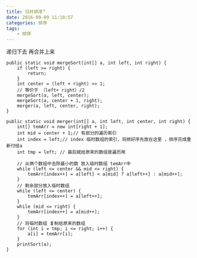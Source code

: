 ```yaml
---
title: 归并排序”
date: 2016-09-09 11:10:57
categories: 排序
tags: 
    - 排序
---
```


递归下去 再合并上来

    public static void mergeSort(int[] a, int left, int right) {
		if (left >= right) {
			return;
		}
		int center = (left + right) >> 1;
		// 等价于 （left+ right）/2
		mergeSort(a, left, center);
		mergeSort(a, center + 1, right);
		merger(a, left, center, right);
	}

	public static void merger(int[] a, int left, int center, int right) {
		int[] temArr = new int[right + 1];
		int mid = center + 1;// 有部分的遍历索引
		int index = left;// index 临时数组的索引，将排好序先放在这里 ，排序完成重新付给a
		int tmp = left; // 最后赋给原来的数组是遍历用

		// 从俩个数组中去除最小的数 放入临时数组 temArr中
		while (left <= center && mid <= right) {
			temArr[index++] = a[left] < a[mid] ? a[left++] : a[mid++];
		}
		// 剩余部分放入临时数组
		while (left <= center) {
			temArr[index++] = a[left++];
		}
		while (mid <= right) {
			temArr[index++] = a[mid++];
		}
		// 将临时数组 复制给原来的数组
		for (int i = tmp; i <= right; i++) {
			a[i] = temArr[i];
		}
		printSort(a);
	}
